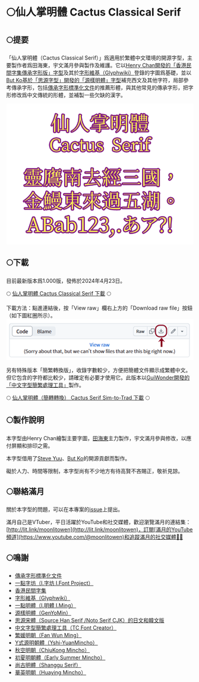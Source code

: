 # 🌕仙人掌明體 Cactus Classical Serif

## 🌕提要

「仙人掌明體（Cactus Classical Serif）」爲適用於繁體中文環境的開源字型，主要製作者爲田海東，宇文滿月參與製作及維護。它以[Henry Chan開發的「香港民間字集傳承字形版」字型](https://github.com/hfhchan/hkcs)及其於[字形維基（Glyphwiki）](https://glyphwiki.org/wiki/User:hkcs)登錄的字圖爲基礎，並以[But Ko基於「思源字型」開發的「源樣明體」字型](https://github.com/ButTaiwan/genyo-font/)補充西文及其他字符，局部參考傳承字形，包括[傳承字形標準化文件](https://github.com/ichitenfont/inheritedglyphs)的推薦形體，與其他常見的傳承字形，把字形修改爲中文傳統的形體，並補製一些欠缺的漢字。

![示範文字](img/img01.png)

## 🌕下載

目前最新版本爲1.000版，發佈於2024年4月23日。

🌕 [仙人掌明體 Cactus Classical Serif 下載](fonts/CactusClassicalSerif.otf) 🌕

下載方法：點進連結後，按「View raw」欄右上方的「Download raw file」按鈕（如下圖紅圈所示）。
![下載鍵的位置](img/dl.png)

另有特殊版本「簡繁轉換版」，收錄字數較少，方便把簡體文件顯示成繁體中文。但它包含的字符都比較少，請確定有必要才使用它。此版本以[GuiWonder開發的「中文字型簡繁處理工具」](https://github.com/GuiWonder/TCFontCreator)製作。

🌕 [仙人掌明體（簡轉轉換） Cactus Serif Sim-to-Trad 下載](fonts/CactusSerifSimtoTrad.otf) 🌕

## 🌕製作說明

本字型由Henry Chan繪製主要字圖，[田海東](https://github.com/jisbig5)主力製作，宇文滿月參與修改，以應付屏顯和排印之需。

本字型借用了[Steve Yuu](https://github.com/Steve-Yuu)、[But Ko](https://github.com/ButTaiwan/)的開源貢獻而製作。

礙於人力、時間等限制，本字型尚有不少地方有待高賢不吝賜正，敬祈見諒。

## 🌕聯絡滿月
關於本字型的問題，可以在本專案的[issue](https://github.com/MoonlitOwen/CactusSerif/issues)上提出。

滿月自己是VTuber，平日活躍於YouTube和社交媒體，歡迎瀏覽滿月的連結集：[http://lit.link/moonlitowen](http://lit.link/moonlitowen)，訂閱[滿月的YouTube頻道](https://www.youtube.com/@moonlitowen)和追蹤滿月的社交媒體💛💜

## 🌕鳴謝
* [傳承字形標準化文件](https://github.com/ichitenfont/inheritedglyphs)
* [一點字坊（I.字坊 I.Font Project）](https://github.com/ichitenfont)
* [香港民間字集](https://github.com/hfhchan/hkcs)
* [字形維基（Glyphwiki）](https://glyphwiki.org/wiki/User:hkcs)
* [一點明體（I.明體 I.Ming）](https://github.com/ichitenfont/I.Ming)
* [源樣明體（GenYoMin）](https://github.com/ButTaiwan/genyo-font/)
* [思源宋體（Source Han Serif /Noto Serif CJK）的日文和韓文版](https://github.com/adobe-fonts/source-han-serif/)
* [中文字型簡繁處理工具（TC Font Creator）](https://github.com/GuiWonder/TCFontCreator)
* [繁媛明朝（Fan Wun Ming）](https://github.com/ayaka14732/FanWunMing)
* [Y式源明朝體（Yshi-YuanMincho）](https://github.com/Steve-Yuu/Yshi-YuanMincho)
* [秋空󠄁明朝（ChiuKong Mincho）](https://github.com/ChiuMing-Neko/ChiuKongMincho)
* [初夏明朝體（Early Summer Mincho）](https://github.com/GuiWonder/EarlySummerMincho)
* [尚古明體（Shanggu Serif）](https://github.com/GuiWonder/Shanggu)
* [華英明朝（Huaying Mincho）](https://github.com/GuiWonder/HuayingMincho)
